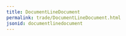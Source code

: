 ```yaml
---
title: DocumentLineDocument
permalink: trade/DocumentLineDocument.html
jsonid: documentlinedocument
---
```

